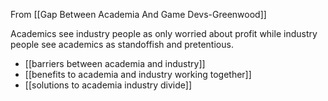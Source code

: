 From [[Gap Between Academia And Game Devs-Greenwood]]

Academics see industry people as only worried about profit while industry people see academics as standoffish and pretentious.

 - [[barriers between academia and industry]]
 - [[benefits to academia and industry working together]]
 - [[solutions to academia industry divide]]
